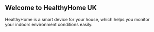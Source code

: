 ## Welcome to HealthyHome UK

HealthyHome is a smart device for your house, which helps you monitor your indoors environment conditions easily.
